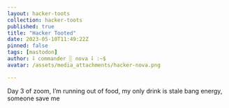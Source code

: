 ```yaml
---
layout: hacker-toots
collection: hacker-toots
published: true
title: "Hacker Tooted"
date: 2023-05-10T11:49:22Z
pinned: false
tags: [mastodon]
author: ⸸ commander ░ nova ⸸ :~$
avatar: /assets/media_attachments/hacker-nova.png

---
```


<p>Day 3 of zoom, I’m running out of food, my only drink is stale bang energy, someone save me</p>


